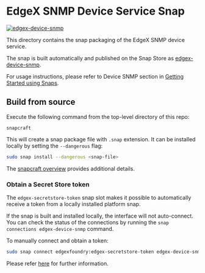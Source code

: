 # EdgeX SNMP Device Service Snap
[![edgex-device-snmp](https://snapcraft.io/edgex-device-snmp/badge.svg)](https://snapcraft.io/edgex-device-snmp)

This directory contains the snap packaging of the EdgeX SNMP device service.

The snap is built automatically and published on the Snap Store as [edgex-device-snmp].

For usage instructions, please refer to Device SNMP section in [Getting Started using Snaps][docs].

## Build from source
Execute the following command from the top-level directory of this repo:
```
snapcraft
```

This will create a snap package file with `.snap` extension. It can be installed locally by setting the `--dangerous` flag:
```bash
sudo snap install --dangerous <snap-file>
```

The [snapcraft overview](https://snapcraft.io/docs/snapcraft-overview) provides additional details.

### Obtain a Secret Store token
The `edgex-secretstore-token` snap slot makes it possible to automatically receive a token from a locally installed platform snap.

If the snap is built and installed locally, the interface will not auto-connect. You can check the status of the connections by running the `snap connections edgex-device-snmp` command.

To manually connect and obtain a token:
```bash
sudo snap connect edgexfoundry:edgex-secretstore-token edgex-device-snmp:edgex-secretstore-token
```

Please refer [here][secret-store-token] for further information.


[edgex-device-snmp]: https://snapcraft.io/edgex-device-snmp
[docs]: https://docs.edgexfoundry.org/2.2/getting-started/Ch-GettingStartedSnapUsers/#device-snmp
[secret-store-token]: https://docs.edgexfoundry.org/2.2/getting-started/Ch-GettingStartedSnapUsers/#secret-store-token
